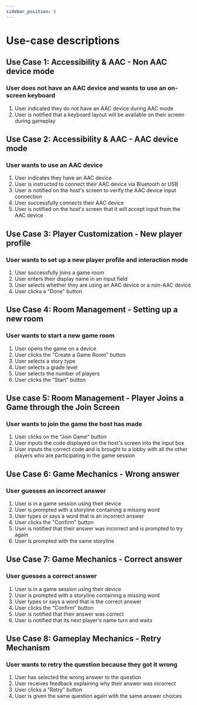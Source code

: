 ```yaml
---
sidebar_position: 5
---
```


# Use-case descriptions

## Use Case 1: Accessibility & AAC - Non AAC device mode

### User does not have an AAC device and wants to use an on-screen keyboard
1. User indicated they do not have an AAC device during AAC mode 
2. User is notified that a keyboard layout will be available on their screen during gameplay

## Use Case 2: Accessibility & AAC - AAC device mode

### User wants to use an AAC device
1. User indicates they have an AAC device
2. User is instructed to connect their AAC device via Bluetooth or USB
3. User is notified on the host's screen to verify the AAC device input connection
4. User successfully connects their AAC device
5. User is notified on the host's screen that it will accept input from the AAC device

## Use Case 3: Player Customization - New player profile

### User wants to set up a new player profile and interaction mode

1. User successfully joins a game room
2. User enters their display name in an input field
3. User selects whether they are using an AAC device or a non-AAC device
4. User clicks a "Done" button

## Use Case 4: Room Management - Setting up a new room

### User wants to start a new game room

1. User opens the game on a device
2. User clicks the "Create a Game Room" button
3. User selects a story type
4. User selects a grade level 
5. User selects the number of players
6. User clicks the "Start" button

## Use case 5: Room Management -  Player Joins a Game through the Join Screen

### User wants to join the game the host has made

1. User clicks on the "Join Game" button
2. User inputs the code displayed on the host's screen into the input box
3. User inputs the correct code and is brought to a lobby with all the other players who are participating in the game session

## Use Case 6: Game Mechanics - Wrong answer

### User guesses an incorrect answer

1. User is in a game session using their device
2. User is prompted with a storyline containing a missing word
3. User types or says a word that is an incorrect answer
4. User clicks the "Confirm" button
5. User is notified that their answer was incorrect and is prompted to try again
6. User is prompted with the same storyline

## Use Case 7: Game Mechanics - Correct answer

### User guesses a correct answer

1. User is in a game session using their device
2. User is prompted with a storyline containing a missing word
3. User types or says a word that is the correct answer
4. User clicks the "Confirm" button
5. User is notified that their answer was correct
6. User is notified that its next player's name turn and waits

## Use Case 8: Gameplay Mechanics - Retry Mechanism

### User wants to retry the question because they got it wrong 

1. User has selected the wrong answer to the question
2. User receives feedback explaining why their answer was incorrect
3. User clicks a "Retry" button
4. User is given the same question again with the same answer choices 
